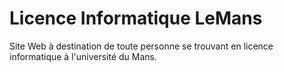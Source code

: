# Licence Informatique LeMans
Site Web à destination de toute personne se trouvant en licence informatique à l'université du Mans.